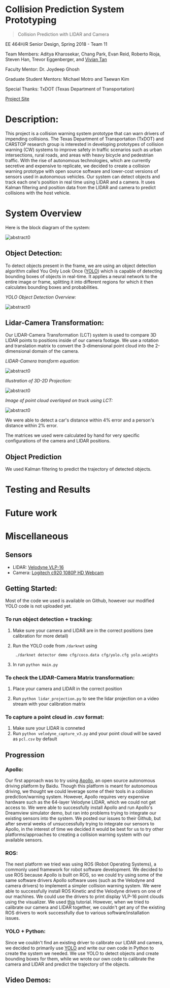# Collision Prediction System Prototyping

>Collision Prediction with LIDAR and Camera

EE 464H/R Senior Design, Spring 2018 - Team 11

Team Members: Aditya Kharosekar, Chang Park, Evan Reid, Roberto Rioja, Steven Han, Trevor Eggenberger, and [Vivian Tan](https://vivianistan.github.io)

Faculty Mentor: Dr. Joydeep Ghosh

Graduate Student Mentors: Michael Motro and Taewan Kim

Special Thanks: TxDOT (Texas Department of Transportation)

[Project Site](https://ut18-senior-design.github.io/Object-Detection-and-Calibrations/#/)

# Description:

This project is a collision warning system prototype that can warn drivers of impending collisions. The Texas Department of Transportation (TxDOT) and CARSTOP research group is interested in developing prototypes of collision warning (CW) systems to improve safety in traffic scenarios such as urban intersections, rural roads, and areas with heavy bicycle and pedestrian traffic. With the rise of autonomous technologies, which are currently secretive and expensive to replicate, we decided to create a collision warning prototype with open source software and lower-cost versions of sensors used in autonomous vehicles. Our system can detect objects and track each one's position in real time using LIDAR and a camera. It uses Kalman filtering and position data from the LIDAR and camera to predict collisions with the host vehicle.


# System Overview

Here is the block diagram of the system: 

  <div class="grid-x grid-margin-x medium-up-2 grid-margin-x-bottom" id="boxShadow">
    <div class="cell">
      <div class="hoverTarget">
        <img class="imageTarget" src="images/systemblockdiagram.jpg" alt="abstract0">
      </div>
    </div>
  </div>  

  ## Object Detection:

  To detect objects present in the frame, we are using an object detection algorithm called You Only Look Once ([YOLO](https://pjreddie.com/darknet/yolo/)) which is capable of detecting bounding boxes of objects in real-time. It applies a neural network to the entire image or frame, splitting it into different regions for which it then calculates bounding boxes and probabilities.

  *YOLO Object Detection Overview:*
  <div class="grid-x grid-margin-x medium-up-2 grid-margin-x-bottom" id="boxShadow">
    <div class="cell">
      <div class="hoverTarget">
        <img class="imageTarget" src="images/yolo.png" alt="abstract0">
      </div>
    </div>
  </div>  

  

  ## Lidar-Camera Transformation:

  Our LIDAR-Camera Transformation (LCT) system is used to compare 3D LIDAR points to positions inside of our camera footage. We use a rotation and translation matrix to convert the 3-dimensional point cloud into the 2-dimensional domain of the camera.


   *LIDAR-Camera transform equation:*
   <div class="grid-x grid-margin-x medium-up-2 grid-margin-x-bottom" id="boxShadow">
    <div class="cell">
      <div class="hoverTarget">
        <img class="imageTarget" src="images/transform.png" alt="abstract0">
      </div>
    </div>
  </div>  
   
  *Illustration of 3D-2D Projection:*
   <div class="grid-x grid-margin-x medium-up-2 grid-margin-x-bottom" id="boxShadow">
    <div class="cell">
      <div class="hoverTarget">
        <img class="imageTarget" src="images/2dto3d.png" alt="abstract0">
      </div>
    </div>
  </div>  
  
*Image of point cloud overlayed on truck using LCT:*

  <div class="grid-x grid-margin-x medium-up-2 grid-margin-x-bottom" id="boxShadow">
    <div class="cell">
      <div class="hoverTarget">
        <img class="imageTarget" src="images/lctoverlay.png" alt="abstract0">
      </div>
    </div>
  </div>  

  

  We were able to detect a car's distance within 4% error and a person's distance within 2% error.

  The matrices we used were calculated by hand for very specific configurations of the camera and LIDAR positions. 

  ## Object Prediction

  We used Kalman filtering to predict the trajectory of detected objects.


  # Testing and Results 

  # Future work

  # Miscellaneous
  ## Sensors
  * LIDAR: [Velodyne VLP-16](http://velodynelidar.com/vlp-16.html)
  * Camera: [Logitech c920 1080P HD Webcam](https://www.logitech.com/en-us/product/hd-pro-webcam-c920)
  ## Getting Started:
  Most of the code we used is available on Github, however our modified YOLO code is not uploaded yet.

### To run object detection + tracking: 

1. Make sure your camera and LIDAR are in the correct positions (see calibration for more detail)

2. Run the YOLO code from `/darknet` using 
	
		./darknet detector demo cfg/coco.data cfg/yolo.cfg yolo.weights

3. In run `python main.py`



### To check the LIDAR-Camera Matrix transformation:
1. Place your camera and LIDAR in the correct position

2. Run `python lidar_projection.py` to see the lidar projection on a video stream with your calibration matrix


### To capture a point cloud in .csv format:

1. Make sure your LIDAR is conneted
2. Run `python velodyne_capture_v3.py` and your point cloud will be saved as `pcl.csv` by default 

  ## Progression
  ### Apollo:
  Our first approach was to try using [Apollo](https://github.com/ApolloAuto/apollo), an open source autonomous driving platform by Baidu. Though this platform is meant for autonomous driving, we thought we could leverage some of their tools in a collision prediction/warning system. However, Apollo requires very expensive hardware such as the 64-layer Velodyne LIDAR, which we could not get access to. We were able to successfully install Apollo and run Apollo's Dreamview simulator demo, but ran into problems trying to integrate our existing sensors into the system. We posted our issues to their Github, but after several weeks of unsuccessfully trying to integrate our sensors to Apollo, in the interest of time we decided it would be best for us to try other platforms/approaches to creating a collision warning system with our available sensors.

  ### ROS:
  The next platform we tried was using ROS (Robot Operating Systems), a commonly used framework for robot software development. We decided to use ROS because Apollo is built on ROS, so we could try using some of the same software drivers Apollo software uses (such as the Velodyne and camera drivers) to implement a simpler collision warning system. We were able to successfully install ROS Kinetic and the Velodyne drivers on one of our machines. We could use the drivers to print display VLP-16 point clouds using the visualizer. We used [this](https://wiki.ros.org/velodyne/Tutorials/Getting%20Started%20with%20the%20Velodyne%20VLP16) tutorial. However, when we tried to calibrate our camera and LIDAR together, we couldn't get any of the existing ROS drivers to work successfully due to various software/installation issues. 

  ### YOLO + Python:
  Since we couldn't find an existing driver to calibrate our LIDAR and camera, we decided to primarily use [YOLO](https://pjreddie.com/darknet/yolo/) and write our own code in Python to create the system we needed. We use YOLO to detect objects and create bounding boxes for them, while we wrote our own code to calibrate the camera and LIDAR and predict the trajectory of the objects. 

  ## Video Demos:


<!-- 
- [System Overview](overview.md)
- [Getting Started](started.md)
- [Progress Log](log.md)
- [Demos](effects.md) -->

